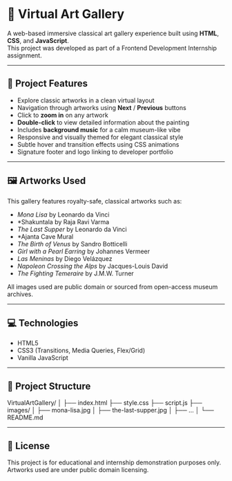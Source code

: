# 🎨 Virtual Art Gallery

A web-based immersive classical art gallery experience built using **HTML**, **CSS**, and **JavaScript**.  
This project was developed as part of a Frontend Development Internship assignment.

---

## 📌 Project Features

- Explore classic artworks in a clean virtual layout
- Navigation through artworks using **Next** / **Previous** buttons
- Click to **zoom in** on any artwork
- **Double-click** to view detailed information about the painting
- Includes **background music** for a calm museum-like vibe
- Responsive and visually themed for elegant classical style
- Subtle hover and transition effects using CSS animations
- Signature footer and logo linking to developer portfolio

---

## 🖼️ Artworks Used

This gallery features royalty-safe, classical artworks such as:

- *Mona Lisa* by Leonardo da Vinci
- *Shakuntala by Raja Ravi Varma
- *The Last Supper* by Leonardo da Vinci
- *Ajanta Cave Mural
- *The Birth of Venus* by Sandro Botticelli  
- *Girl with a Pearl Earring* by Johannes Vermeer  
- *Las Meninas* by Diego Velázquez  
- *Napoleon Crossing the Alps* by Jacques-Louis David  
- *The Fighting Temeraire* by J.M.W. Turner  

All images used are public domain or sourced from open-access museum archives.

---

## 💻 Technologies

- HTML5
- CSS3 (Transitions, Media Queries, Flex/Grid)
- Vanilla JavaScript

---

## 📂 Project Structure

VirtualArtGallery/
│
├── index.html
├── style.css
├── script.js
├── images/
│ ├── mona-lisa.jpg
│ ├── the-last-supper.jpg
│ ├── ...
│
└── README.md


---


## 🔖 License

This project is for educational and internship demonstration purposes only. Artworks used are under public domain licensing.
